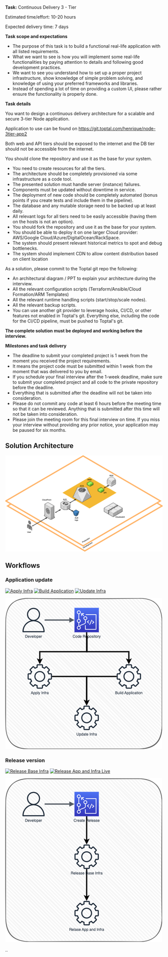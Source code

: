 **Task:** Continuous Delivery 3 - Tier

Estimated time/effort: 10-20 hours

Expected delivery time: 7 days

**Task scope and expectations**

- The purpose of this task is to build a functional real-life application with all listed
  requirements.
- What we want to see is how you will implement some real-life functionalities by paying
  attention to details and following good development practices.
- We want to see you understand how to set up a proper project infrastructure, show
  knowledge of simple problem solving, and knowledge of using your preferred
  frameworks and libraries.
- Instead of spending a lot of time on providing a custom UI, please rather ensure the
  functionality is properly done.

**Task details**

You want to design a continuous delivery architecture for a scalable and secure 3-tier Node application.

Application to use can be found on https://git.toptal.com/henrique/node-3tier-app2

Both web and API tiers should be exposed to the internet and the DB tier should not be
accessible from the internet.

You should clone the repository and use it as the base for your system.

- You need to create resources for all the tiers.
- The architecture should be completely provisioned via some infrastructure as a code
  tool.
- The presented solution must handle server (instance) failures.
- Components must be updated without downtime in service.
- The deployment of new code should be completely automated (bonus points if you
  create tests and include them in the pipeline).
- The database and any mutable storage need to be backed up at least daily.
- All relevant logs for all tiers need to be easily accessible (having them on the hosts is
  not an option).
- You should fork the repository and use it as the base for your system.
- You should be able to deploy it on one larger Cloud provider: AWS/Google
  Cloud/Azure/DigitalOcean/RackSpace.
- The system should present relevant historical metrics to spot and debug bottlenecks.
- The system should implement CDN to allow content distribution based on client
  location

As a solution, please commit to the Toptal git repo the following:

- An architectural diagram / PPT to explain your architecture during the interview.
- All the relevant configuration scripts (Terraform/Ansible/Cloud Formation/ARM
  Templates)
- All the relevant runtime handling scripts (start/stop/scale nodes).
- All the relevant backup scripts.
- You can use another git provider to leverage hooks, CI/CD, or other features not
  enabled in Toptal's git. Everything else, including the code for the CI/CD pipeline, must
  be pushed to Toptal's git.

**The complete solution must be deployed and working before the interview.**

**Milestones and task delivery**

- The deadline to submit your completed project is 1 week from the moment you
  received the project requirements.
- It means the project code must be submitted within 1 week from the moment that was
  delivered to you by email.
- If you schedule your final interview after the 1-week deadline, make sure to submit
  your completed project and all code to the private repository before the deadline.
- Everything that is submitted after the deadline will not be taken into consideration.
- Please do not commit any code at least 6 hours before the meeting time so that it can
  be reviewed. Anything that is submitted after this time will not be taken into
  consideration.
- Please join the meeting room for this final interview on time. If you miss your interview
  without providing any prior notice, your application may be paused for six months.

## Solution Architecture

![Solution architecture](toptal_application.drawio.png "Solution architecture")

## Workflows

### Application update

[![Apply Infra](https://github.com/amioranza/toptal-test/actions/workflows/apply_infra.yml/badge.svg)](https://github.com/amioranza/toptal-test/actions/workflows/apply_infra.yml)
[![Build Application](https://github.com/amioranza/toptal-test/actions/workflows/build_application.yml/badge.svg)](https://github.com/amioranza/toptal-test/actions/workflows/build_application.yml)
[![Update Infra](https://github.com/amioranza/toptal-test/actions/workflows/update_infra.yml/badge.svg)](https://github.com/amioranza/toptal-test/actions/workflows/update_infra.yml)

![update application flow](commit_update_flow.png "Update Application Flow")

### Release version

[![Release Base Infra](https://github.com/amioranza/toptal-test/actions/workflows/release_infra_base.yml/badge.svg)](https://github.com/amioranza/toptal-test/actions/workflows/release_infra_base.yml)
[![Release App and Infra Live](https://github.com/amioranza/toptal-test/actions/workflows/release_app_infra.yml/badge.svg)](https://github.com/amioranza/toptal-test/actions/workflows/release_app_infra.yml)

![Release Version](create_release_flow.png "Release Version Flow")

..
